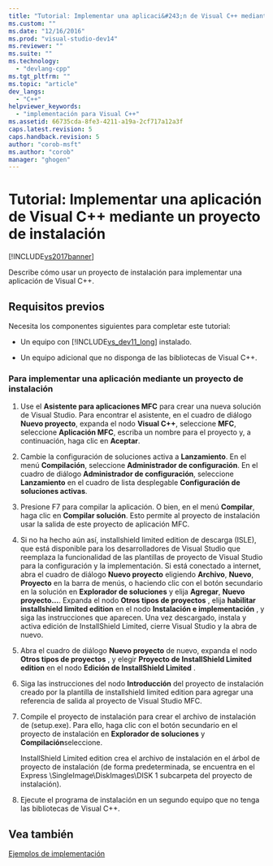 ```yaml
---
title: "Tutorial: Implementar una aplicaci&#243;n de Visual C++ mediante un proyecto de instalaci&#243;n | Microsoft Docs"
ms.custom: ""
ms.date: "12/16/2016"
ms.prod: "visual-studio-dev14"
ms.reviewer: ""
ms.suite: ""
ms.technology: 
  - "devlang-cpp"
ms.tgt_pltfrm: ""
ms.topic: "article"
dev_langs: 
  - "C++"
helpviewer_keywords: 
  - "implementación para Visual C++"
ms.assetid: 66735cda-8fe3-4211-a19a-2cf717a12a3f
caps.latest.revision: 5
caps.handback.revision: 5
author: "corob-msft"
ms.author: "corob"
manager: "ghogen"
---
```

# Tutorial: Implementar una aplicaci&#243;n de Visual C++ mediante un proyecto de instalaci&#243;n
[!INCLUDE[vs2017banner](../assembler/inline/includes/vs2017banner.md)]

Describe cómo usar un proyecto de instalación para implementar una aplicación de Visual C\+\+.  
  
## Requisitos previos  
 Necesita los componentes siguientes para completar este tutorial:  
  
-   Un equipo con [!INCLUDE[vs_dev11_long](../build/includes/vs_dev11_long_md.md)] instalado.  
  
-   Un equipo adicional que no disponga de las bibliotecas de Visual C\+\+.  
  
### Para implementar una aplicación mediante un proyecto de instalación  
  
1.  Use el **Asistente para  aplicaciones MFC** para crear una nueva solución de Visual Studio.  Para encontrar el asistente, en el cuadro de diálogo **Nuevo proyecto**, expanda el nodo **Visual C\+\+**, seleccione **MFC**, seleccione **Aplicación MFC**, escriba un nombre para el proyecto y, a continuación, haga clic en **Aceptar**.  
  
2.  Cambie la configuración de soluciones activa a **Lanzamiento**.  En el menú **Compilación**, seleccione **Administrador de configuración**.  En el cuadro de diálogo **Administrador de configuración**, seleccione **Lanzamiento** en el cuadro de lista desplegable **Configuración de soluciones activas**.  
  
3.  Presione F7 para compilar la aplicación.  O bien, en el menú **Compilar**, haga clic en **Compilar solución**.  Esto permite al proyecto de instalación usar la salida de este proyecto de aplicación MFC.  
  
4.  Si no ha hecho aún así, installshield limited edition de descarga \(ISLE\), que está disponible para los desarrolladores de Visual Studio que reemplaza la funcionalidad de las plantillas de proyecto de Visual Studio para la configuración y la implementación.  Si está conectado a internet, abra el cuadro de diálogo **Nuevo proyecto** eligiendo **Archivo**, **Nuevo**, **Proyecto** en la barra de menús, o haciendo clic con el botón secundario en la solución en **Explorador de soluciones** y elija **Agregar**, **Nuevo proyecto…**.  Expanda el nodo **Otros tipos de proyectos** , elija **habilitar installshield limited edition** en el nodo **Instalación e implementación** , y siga las instrucciones que aparecen.  Una vez descargado, instala y activa edición de InstallShield Limited, cierre Visual Studio y la abra de nuevo.  
  
5.  Abra el cuadro de diálogo **Nuevo proyecto** de nuevo, expanda el nodo **Otros tipos de proyectos** , y elegir **Proyecto de InstallShield Limited edition** en el nodo **Edición de InstallShield Limited** .  
  
6.  Siga las instrucciones del nodo **Introducción** del proyecto de instalación creado por la plantilla de installshield limited edition para agregar una referencia de salida al proyecto de Visual Studio MFC.  
  
7.  Compile el proyecto de instalación para crear el archivo de instalación de \(setup.exe\).  Para ello, haga clic con el botón secundario en el proyecto de instalación en **Explorador de soluciones** y **Compilación**seleccione.  
  
     InstallShield Limited edition crea el archivo de instalación en el árbol de proyecto de instalación \(de forma predeterminada, se encuentra en el Express \\SingleImage\\DiskImages\\DISK 1 subcarpeta del proyecto de instalación\).  
  
8.  Ejecute el programa de instalación en un segundo equipo que no tenga las bibliotecas de Visual C\+\+.  
  
## Vea también  
 [Ejemplos de implementación](../ide/deployment-examples.md)
